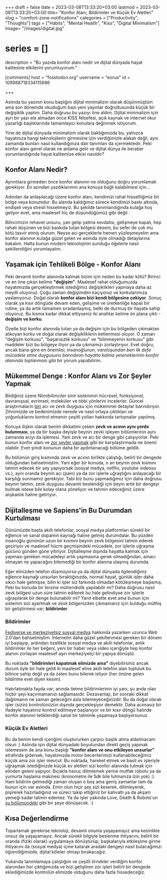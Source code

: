 +++
draft = false
date = 2023-03-08T13:33:20+03:00
lastmod = 2023-03-08T13:33:20+03:00
title= "Konfor Alanı, Bildirimler ve Küçük Ev Aletleri"
slug = "comfort-zone-notifications"
categories = ["Productivity", "Thoughts"]
tags = ["Habits", "Mental Health", "Kiss", "Digital Minimalism"]
Image= "/images/digital.jpg"
# series = []
description = "Bu yazıda konfor alanı nedir ve dijital dünyada hayat kalitesine etkilerini yorumluyorum."

[comments]
host = "fosstodon.org"
username = "eorus"
id = 109988718334115686

+++

Aslında bu yazının konu başlığını dijital minimalizm olarak düşünmüştüm ama son dönemde okuduğum bazı yeni yayınlar doğrultusunda küçük bir değişiklik yaptım. Daha doğrusu bu yazıyı öne aldım. Dijital minimalizm için ayrı bir yazı ele almadan önce KISS felsefesi, açık kaynak ve internet okur yazarlığı başlıklarında tamamlayıcı konulara değinmek istiyorum.

Yine de dijital dünyada minimalizm olarak baktığımızda bu, yalnızca hayatınıza hangi teknolojilerin girmesine izin verdiğimizle alakalı değil, aynı zamanda bunları nasıl kullandığınıza dair tanımları da içermektedir. Peki konfor alanı genel olarak ne anlama gelir ve dijital dünya ile beraber yorumlandığında hayat kalitemize etkisi nasıldır?

## Konfor Alanı Nedir?

Ayrıntılara girmeden önce konfor alanının ne olduğunu doğru yorumlamak gerekiyor. En azından yazdıklarımın ana konuya bağlı kalabilmesi için...

Adından da anlaşılacağı üzere konfor alanı, kendimizi rahat hissettiğimiz bir bölge veya konumdur. Bu alanda kaldığımız sürece kendimizi baskı altında, endişeli veya stresli hissetmeyiz. Bu şekilde tanımlandığında kulağa hoş geliyor evet, ama maalesef hiç de düşündüğümüz gibi değil.

Bilincimizin rehavet unsuru, yan gelip yatma sevdalısı, gelişmeye kapalı, hep rahatı düşünen ve bizi baskıda tutan bölgesi desem, bu sefer de çok mu kötü tasvir etmiş olurum. Neyse acı gerçeklerle hemen yüzleşmeyelim ama konfor alanının kulağa güzel gelen ve aslında öyle olmadığı detaylarına bakalım. Hatta bunun modern teknolojinin sunduğu öğelerle nasıl şekillendiğini yorumlayalım.

## Yaşamak için Tehlikeli Bölge - Konfor Alanı

Peki devamlı konfor alanında kalmak bizim için neden bu kadar kötü? Birinci ve en öne çıkan kelime **"değişim"**. Maalesef rahat olduğumuzda hayatımızda gerçekleştirmek istediğimiz değişiklikleri yapmaya daha az meyilli oluyoruz. Çoğu zaman değişimden kaçıyoruz ve korkularımıza yaslanıyoruz. Doğal olarak **konfor alanı bizi kendi bölgesine çekiyor**. Sonuç olarak ya kısır döngüde devam eden, gelişime ve üretkenliğe kapalı bir rutine, ya da artık tamamen sıradanlaşmış, belki de durmuş bir hayata sahip oluyoruz. Bu kısma kadar dikkat ettiyseniz iki anahtar kelime ön plana çıktı - **değişim ve korku**.

Özetle bizi konfor alanında tutan ya da değişim için bu bölgeden çıkmaktan alıkoyan korku ve doğal olarak değişikliklerin ketlenmesi oluyor. O zaman "değişim korkusu", "başarısızlık korkusu" ve "bilinmeyenin korkusu" gibi maddeler bizi bu bölgeye itiyor ya da çıkmamızı zorlaştırıyor. Evet doğru, ancak bana göre en önemlisi; *insanoğlunun, varoluşundan beri ilk defa mücadele etme duygusunu barındıran hayatta kalma yeteneklerinin konfor alanında toplanması* gibi bir yorum yapabilirim.

## Mükemmel Denge : Konfor Alanı vs Zor Şeyler Yapmak

Bildiğiniz üzere Nörobilimciler sinir sisteminin hücresel, fonksiyonel, davranışsal, evrimsel, moleküler ve tıbbi yönlerini incelerler. Güncel araştırmaların [biri](https://hubermanlab.com/how-to-control-your-sense-of-pain-and-pleasure/) acı ve zevk duygusu için mükemmel detaylar barındırıyor. Zihnimizde ve bedenimizde nerede ve nasıl ortaya çıktıkları ve yoğunluklarını kontrol etmenin çeşitli yolları hakkında tartışmalar yapılmış.

Konuya ilişkin olarak benim dikkatimi çeken **zevk ve acının aynı yerde bulunması**, ya da bir başka deyişle beynin zevki işleyen bölümlerinin aynı zamanda acıyı da işlemesi. Yani zevk ve acı bir denge gibi çalışıyorlar. Peki bunun konfor alanı ve [zor şeyler yapmak](/posts/doing-hard-things) gibi bir karşılaştırmada ne önemi olabilir. Evet şimdi konunun daha bir aydınlanacağı bölüme geldik.

Bu bölümün giriş kısmında zevk ve acının birlikte çalıştığı, belirli bir dengede olduğundan bahsetmiştim. Yani eğer bir konuda, o an beynin zevk kısmını tatmin edecek bir şey yapıyorsak (sosyal medya, netflix, youtube videosu vs.), aynı oranda beynin acı (pain) ya da zor işlerle uğraştığını anlayacağı bir karşılığı sunmamız gerekiyor. Tabi biz bunu yapmadığımız için daha doğrusu beynin tatmin, zevk duygusu devamlı beslendiği için beyin artık bir dengeyi bulmak istese bile kolay olana yöneliyor ve tahmin edeceğiniz üzere alışkanlık haline getiriyor.

## Dijitalleşme ve Sapiens'in Bu Durumdan Kurtulması

Günümüzde başta akıllı telefonlar, sosyal medya platformları sürekli bir eğlence ve sanal dopamin kaynağı haline gelmiş durumdalar. Bu yüzden insanoğlu gününün uzun bir kısmını beynin zevk bölgesini tatmin ederek geçiriyor ve maalesef hücre geçmişindeki mücadele, zor işlerle uğraşma gücünü günden güne yitiriyor. Dijitalleşme dışında hayatta kalmak için yapması gereken mücadeleyi artık yapmasına gerek olmadığından, amacı olmayan ne yapacağını bilemediği bir konfor alanına ulaşmış durumda.

Eğer elinizden telefon düşmüyorsa ya da dijital dünyada ilgilendiğiniz eğlence kaynağı unsurları bıraktığınızda, normal hayat, günlük işler daha sıkıcı hale gelmişse, bilin ki işler siz farkında olmadan kötüleşmeye başlamış. Peki bu konuda bir tersine mühendislik yapılabilir mi? Daha doğrusu nasıl zevk bölgesi uzun süre tatmin edilerek bu hale gelindiyse zor işlerle uğraşılarak bir denge bulunabilir mi? Yanıt elbette evet ama bunun için sistemin sizi ayartmak ve zevk bölgenizden çıkmamanız için bulduğu müthiş bir geliştirmesi var; **bildirimler**.

### Bildirimler

[Fediverse ve merkeziyetsiz sosyal medya](/posts/fediverse) hakkında yazarken uzunca Web 2.0'dan bahsetmiştim. İnternetin daha güzel şekillenmesi gereken bir dönem iyi başlayıp, ardından özellikle sosyal medya ve akıllı telefonlar, anlık bildirimler ile her beğeni, yeni bir haber veya video içeriğiyle hep konfor alanını zorlayan maalesef aşırı merkeziyetçi bir yapıya dönüştü.

Bu noktada **"bildirimleri kapatmak elimizde ama"** diyebilirsiniz ancak durum öyle bir hale geldi ki maalesef eline akıllı telefon alan topluluk bu bilince sahip değil ya da zaten bunu bilerek istiyor (her önüne gelen bildirime evet diyen kesim).

Hatırlatmakta fayda var; anında iletme bildirimlerinin iyi yanı, şu anda olan hiçbir şeyi kaçırmamanızı sağlamasıdır. Dezavantajı, bir sonraki dikkat dağıtmanın ne zaman geleceğini asla bilemeyeceğinizdir. Bu da doğal olarak işler (sizin) kontrolünüzün dışında gerçekleşiyor demektir. Daha acımasız bir ifadeyle hayatınız kontrol edilmeye başlanıyor ve bir kısır döngü halinde konfor alanının tetiklendiği sanal bir tatminle yaşamaya başlıyorsunuz.

### Küçük Ev Aletleri

Bu da benim kendi içeriğimi oluştururken çarpıcı başlık atma aldatmacam olsun :) Aslında işin dijital dünyadaki boyutundan direkt geçiş yapmak istemesem de ana konu başlığı **"konfor alanı ve onu etkileyen unsurlar"** etrafında gidersek, hayatımızda motor becerilerimizi kullanabileceğimiz küçük ama zor işler mevcut. Bu noktada, hareket etmek ve basit ev işleriyle uğraşmak istediğinizde küçük ev aletleri sizi konfor alanında tutmak için elinden geleni yapıyor. Bıçakla havuç dilimlemek yerine mutfak robotu ya da yumurta haşlama makinesi (kronometre ile 5dk bile tutmanıza izin yok) :). Hani bildirim gelmediği zaman oluşan o boş ama geniş zamanlar tam da bunun için var aslında. Emin olun hiçir şey sizi keserek, dilimleyerek, pişirerek hazırladığınız ve süreci takip ettiğiniz bir kahvaltı ya da akşam yemeği kadar tatmin edemez. Ya da işler yakında Love, Death & Robots'un [şu bölümündeki](https://www.imdb.com/title/tt14536130/?ref_=ttep_ep1) gibi bir şeye dönüşecek. :)

## Kısa Değerlendirme

Toparlamak gerekirse teknoloji, devamlı onunla yaşayamayız ama kesinlikle onsuz da yaşayamayız. Ancak sürekli bilgiyle beslenme ihtiyacını, belirli bir oranda (fiziki olarak) uygulamaya dönüştürüp, başkalarıyla etkileşime girme ihtiyacını da (sosyal medya) içine katarak aradaki dengeyi nasıl bulacağımızı öğrendiğimizde, dijital köleler olmayı bırakacağız.

Yukarıda tanımlamaya çalıştığım ve çeşitli örnekler verdiğim konfor alanından her çıktığımızda ve bizi geliştiren zor işleri belirli bir dengede eklediğimizde kontrolün elimizde olduğunu daha fazla hissedeceğiz.
